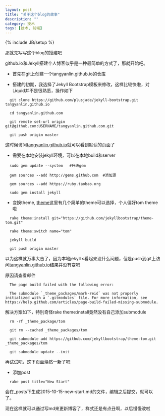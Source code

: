 ```yaml
---
layout: post
title: "关于这个blog的故事"
description: ""
category: 技术
tags: [技术, 前端]
---
```

{% include JB/setup %}

那就先写写这个blog的搭建吧

github.io和Jekyll搭建个人博客似乎是一种最简单的方式了，那就开始吧。

* 首先在git上创建一个tangyanlin.github.io的仓库

* 搭建的初期，我选择了Jekyll Bootstrap模板来修改，这样比较快啦，对Liquid并不是很熟悉，操作如下

```
  git clone https://github.com/plusjade/jekyll-bootstrap.git tangyanlin.github.io
  
  cd tangyanlin.github.com
  
  git remote set-url origin git@github.com:USERNAME/tangyanlin.github.com.git
  
  git push origin master
```

这时候访问[tangyanlin.github.io](tangyanlin.github.io)就可以看到默认的页面了

* 需要在本地安装jekyll环境，可以在本地build和server

```
  sudo gem update --system   #升级gem
  
  gem sources --add http://gems.github.com  #添加源
  
  gem sources --add https://ruby.taobao.org
  
  sudo gem install jekyll
```

* 变换theme, [theme](http://themes.jekyllbootstrap.com/preview/twitter/)这里有几个简单的theme可以选择，个人偏好tom theme啦

```
  rake theme:install git="https://github.com/jekyllbootstrap/theme-tom.git"
  
  rake theme:switch name="tom"
  
  jekyll build
  
  git push origin master
```

以为这样就万事大吉了，因为本地jekyll s看起来没什么问题，但是push到git上访问[tangyanlin.github.io](tangyanlin.github.io)结果并没有变吧

原因请查看邮件

```
  The page build failed with the following error:

  The submodule `_theme_packages/mark-reid` was not properly initialized with a `.gitmodules` file. For more information, see   https://help.github.com/articles/page-build-failed-missing-submodule.
```

解决方案如下，特别奇怪rake theme:install竟然没有自己添加submodule

```
  rm -rf _theme_package/tom
  
  git rm --cached _theme_packages/tom
  
  git submodule add https://github.com/jekyllbootstrap/theme-tom.git _theme_packages/tom
  
  git submodule update --init
```

再试试吧，这下页面焕然一新了吧

* 添加post

```
  rake post title="New Start"
```

会在_posts下生成2015-10-15-new-start.md的文件，编辑之后提交，就可以了。

现在这样就可以通过写md来更新博客了，样式还是有点丑啊，以后慢慢改啦


